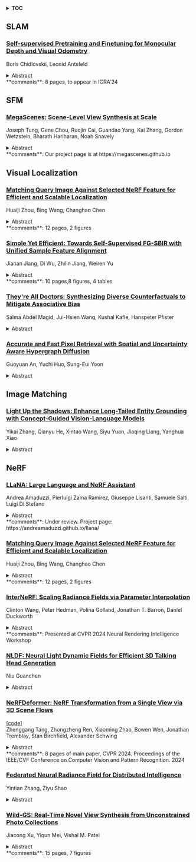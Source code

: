 <details>
  <summary><b>TOC</b></summary>
  <ol>
    <li><a href=#slam>SLAM</a></li>
      <ul>
        <li><a href=#Self-supervised-Pretraining-and-Finetuning-for-Monocular-Depth-and-Visual-Odometry>Self-supervised Pretraining and Finetuning for Monocular Depth and Visual Odometry</a></li>
      </ul>
    </li>
    <li><a href=#sfm>SFM</a></li>
      <ul>
        <li><a href=#MegaScenes:-Scene-Level-View-Synthesis-at-Scale>MegaScenes: Scene-Level View Synthesis at Scale</a></li>
      </ul>
    </li>
    <li><a href=#visual-localization>Visual Localization</a></li>
      <ul>
        <li><a href=#Matching-Query-Image-Against-Selected-NeRF-Feature-for-Efficient-and-Scalable-Localization>Matching Query Image Against Selected NeRF Feature for Efficient and Scalable Localization</a></li>
        <li><a href=#Simple-Yet-Efficient:-Towards-Self-Supervised-FG-SBIR-with-Unified-Sample-Feature-Alignment>Simple Yet Efficient: Towards Self-Supervised FG-SBIR with Unified Sample Feature Alignment</a></li>
        <li><a href=#They're-All-Doctors:-Synthesizing-Diverse-Counterfactuals-to-Mitigate-Associative-Bias>They're All Doctors: Synthesizing Diverse Counterfactuals to Mitigate Associative Bias</a></li>
        <li><a href=#Accurate-and-Fast-Pixel-Retrieval-with-Spatial-and-Uncertainty-Aware-Hypergraph-Diffusion>Accurate and Fast Pixel Retrieval with Spatial and Uncertainty Aware Hypergraph Diffusion</a></li>
      </ul>
    </li>
    <li><a href=#image-matching>Image Matching</a></li>
      <ul>
        <li><a href=#Light-Up-the-Shadows:-Enhance-Long-Tailed-Entity-Grounding-with-Concept-Guided-Vision-Language-Models>Light Up the Shadows: Enhance Long-Tailed Entity Grounding with Concept-Guided Vision-Language Models</a></li>
      </ul>
    </li>
    <li><a href=#nerf>NeRF</a></li>
      <ul>
        <li><a href=#LLaNA:-Large-Language-and-NeRF-Assistant>LLaNA: Large Language and NeRF Assistant</a></li>
        <li><a href=#Matching-Query-Image-Against-Selected-NeRF-Feature-for-Efficient-and-Scalable-Localization>Matching Query Image Against Selected NeRF Feature for Efficient and Scalable Localization</a></li>
        <li><a href=#InterNeRF:-Scaling-Radiance-Fields-via-Parameter-Interpolation>InterNeRF: Scaling Radiance Fields via Parameter Interpolation</a></li>
        <li><a href=#NLDF:-Neural-Light-Dynamic-Fields-for-Efficient-3D-Talking-Head-Generation>NLDF: Neural Light Dynamic Fields for Efficient 3D Talking Head Generation</a></li>
        <li><a href=#NeRFDeformer:-NeRF-Transformation-from-a-Single-View-via-3D-Scene-Flows>NeRFDeformer: NeRF Transformation from a Single View via 3D Scene Flows</a></li>
        <li><a href=#Federated-Neural-Radiance-Field-for-Distributed-Intelligence>Federated Neural Radiance Field for Distributed Intelligence</a></li>
        <li><a href=#Wild-GS:-Real-Time-Novel-View-Synthesis-from-Unconstrained-Photo-Collections>Wild-GS: Real-Time Novel View Synthesis from Unconstrained Photo Collections</a></li>
      </ul>
    </li>
  </ol>
</details>

## SLAM  

### [Self-supervised Pretraining and Finetuning for Monocular Depth and Visual Odometry](http://arxiv.org/abs/2406.11019)  
Boris Chidlovskii, Leonid Antsfeld  
<details>  
  <summary>Abstract</summary>  
  <ol>  
    For the task of simultaneous monocular depth and visual odometry estimation, we propose learning self-supervised transformer-based models in two steps. Our first step consists in a generic pretraining to learn 3D geometry, using cross-view completion objective (CroCo), followed by self-supervised finetuning on non-annotated videos. We show that our self-supervised models can reach state-of-the-art performance 'without bells and whistles' using standard components such as visual transformers, dense prediction transformers and adapters. We demonstrate the effectiveness of our proposed method by running evaluations on six benchmark datasets, both static and dynamic, indoor and outdoor, with synthetic and real images. For all datasets, our method outperforms state-of-the-art methods, in particular for depth prediction task.  
  </ol>  
</details>  
**comments**: 8 pages, to appear in ICRA'24  
  
  



## SFM  

### [MegaScenes: Scene-Level View Synthesis at Scale](http://arxiv.org/abs/2406.11819)  
Joseph Tung, Gene Chou, Ruojin Cai, Guandao Yang, Kai Zhang, Gordon Wetzstein, Bharath Hariharan, Noah Snavely  
<details>  
  <summary>Abstract</summary>  
  <ol>  
    Scene-level novel view synthesis (NVS) is fundamental to many vision and graphics applications. Recently, pose-conditioned diffusion models have led to significant progress by extracting 3D information from 2D foundation models, but these methods are limited by the lack of scene-level training data. Common dataset choices either consist of isolated objects (Objaverse), or of object-centric scenes with limited pose distributions (DTU, CO3D). In this paper, we create a large-scale scene-level dataset from Internet photo collections, called MegaScenes, which contains over 100K structure from motion (SfM) reconstructions from around the world. Internet photos represent a scalable data source but come with challenges such as lighting and transient objects. We address these issues to further create a subset suitable for the task of NVS. Additionally, we analyze failure cases of state-of-the-art NVS methods and significantly improve generation consistency. Through extensive experiments, we validate the effectiveness of both our dataset and method on generating in-the-wild scenes. For details on the dataset and code, see our project page at https://megascenes.github.io .  
  </ol>  
</details>  
**comments**: Our project page is at https://megascenes.github.io  
  
  



## Visual Localization  

### [Matching Query Image Against Selected NeRF Feature for Efficient and Scalable Localization](http://arxiv.org/abs/2406.11766)  
Huaiji Zhou, Bing Wang, Changhao Chen  
<details>  
  <summary>Abstract</summary>  
  <ol>  
    Neural implicit representations such as NeRF have revolutionized 3D scene representation with photo-realistic quality. However, existing methods for visual localization within NeRF representations suffer from inefficiency and scalability issues, particularly in large-scale environments. This work proposes MatLoc-NeRF, a novel matching-based localization framework using selected NeRF features. It addresses efficiency by employing a learnable feature selection mechanism that identifies informative NeRF features for matching with query images. This eliminates the need for all NeRF features or additional descriptors, leading to faster and more accurate pose estimation. To tackle large-scale scenes, MatLoc-NeRF utilizes a pose-aware scene partitioning strategy. It ensures that only the most relevant NeRF sub-block generates key features for a specific pose. Additionally, scene segmentation and a place predictor provide fast coarse initial pose estimation. Evaluations on public large-scale datasets demonstrate that MatLoc-NeRF achieves superior efficiency and accuracy compared to existing NeRF-based localization methods.  
  </ol>  
</details>  
**comments**: 12 pages, 2 figures  
  
### [Simple Yet Efficient: Towards Self-Supervised FG-SBIR with Unified Sample Feature Alignment](http://arxiv.org/abs/2406.11551)  
Jianan Jiang, Di Wu, Zhilin Jiang, Weiren Yu  
<details>  
  <summary>Abstract</summary>  
  <ol>  
    Fine-Grained Sketch-Based Image Retrieval (FG-SBIR) aims to minimize the distance between sketches and corresponding images in the embedding space. However, scalability is hindered by the growing complexity of solutions, mainly due to the abstract nature of fine-grained sketches. In this paper, we propose a simple yet efficient approach to narrow the gap between the two modes. It mainly facilitates unified mutual information sharing both intra- and inter-samples, rather than treating them as a single feature alignment problem between modalities. Specifically, our approach includes: (i) Employing dual weight-sharing networks to optimize alignment within sketch and image domain, which also effectively mitigates model learning saturation issues. (ii) Introducing an objective optimization function based on contrastive loss to enhance the model's ability to align features intra- and inter-samples. (iii) Presenting a learnable TRSM combined of self-attention and cross-attention to promote feature representations among tokens, further enhancing sample alignment in the embedding space. Our framework achieves excellent results on CNN- and ViT-based backbones. Extensive experiments demonstrate its superiority over existing methods. We also introduce Cloths-V1, the first professional fashion sketches and images dataset, utilized to validate our method and will be beneficial for other applications.  
  </ol>  
</details>  
**comments**: 10 pages,8 figures, 4 tables  
  
### [They're All Doctors: Synthesizing Diverse Counterfactuals to Mitigate Associative Bias](http://arxiv.org/abs/2406.11331)  
Salma Abdel Magid, Jui-Hsien Wang, Kushal Kafle, Hanspeter Pfister  
<details>  
  <summary>Abstract</summary>  
  <ol>  
    Vision Language Models (VLMs) such as CLIP are powerful models; however they can exhibit unwanted biases, making them less safe when deployed directly in applications such as text-to-image, text-to-video retrievals, reverse search, or classification tasks. In this work, we propose a novel framework to generate synthetic counterfactual images to create a diverse and balanced dataset that can be used to fine-tune CLIP. Given a set of diverse synthetic base images from text-to-image models, we leverage off-the-shelf segmentation and inpainting models to place humans with diverse visual appearances in context. We show that CLIP trained on such datasets learns to disentangle the human appearance from the context of an image, i.e., what makes a doctor is not correlated to the person's visual appearance, like skin color or body type, but to the context, such as background, the attire they are wearing, or the objects they are holding. We demonstrate that our fine-tuned CLIP model, $CF_\alpha$ , improves key fairness metrics such as MaxSkew, MinSkew, and NDKL by 40-66\% for image retrieval tasks, while still achieving similar levels of performance in downstream tasks. We show that, by design, our model retains maximal compatibility with the original CLIP models, and can be easily controlled to support different accuracy versus fairness trade-offs in a plug-n-play fashion.  
  </ol>  
</details>  
  
### [Accurate and Fast Pixel Retrieval with Spatial and Uncertainty Aware Hypergraph Diffusion](http://arxiv.org/abs/2406.11242)  
Guoyuan An, Yuchi Huo, Sung-Eui Yoon  
<details>  
  <summary>Abstract</summary>  
  <ol>  
    This paper presents a novel method designed to enhance the efficiency and accuracy of both image retrieval and pixel retrieval. Traditional diffusion methods struggle to propagate spatial information effectively in conventional graphs due to their reliance on scalar edge weights. To overcome this limitation, we introduce a hypergraph-based framework, uniquely capable of efficiently propagating spatial information using local features during query time, thereby accurately retrieving and localizing objects within a database.   Additionally, we innovatively utilize the structural information of the image graph through a technique we term "community selection". This approach allows for the assessment of the initial search result's uncertainty and facilitates an optimal balance between accuracy and speed. This is particularly crucial in real-world applications where such trade-offs are often necessary.   Our experimental results, conducted on the (P)ROxford and (P)RParis datasets, demonstrate the significant superiority of our method over existing diffusion techniques. We achieve state-of-the-art (SOTA) accuracy in both image-level and pixel-level retrieval, while also maintaining impressive processing speed. This dual achievement underscores the effectiveness of our hypergraph-based framework and community selection technique, marking a notable advancement in the field of content-based image retrieval.  
  </ol>  
</details>  
  
  



## Image Matching  

### [Light Up the Shadows: Enhance Long-Tailed Entity Grounding with Concept-Guided Vision-Language Models](http://arxiv.org/abs/2406.10902)  
Yikai Zhang, Qianyu He, Xintao Wang, Siyu Yuan, Jiaqing Liang, Yanghua Xiao  
<details>  
  <summary>Abstract</summary>  
  <ol>  
    Multi-Modal Knowledge Graphs (MMKGs) have proven valuable for various downstream tasks. However, scaling them up is challenging because building large-scale MMKGs often introduces mismatched images (i.e., noise). Most entities in KGs belong to the long tail, meaning there are few images of them available online. This scarcity makes it difficult to determine whether a found image matches the entity. To address this, we draw on the Triangle of Reference Theory and suggest enhancing vision-language models with concept guidance. Specifically, we introduce COG, a two-stage framework with COncept-Guided vision-language models. The framework comprises a Concept Integration module, which effectively identifies image-text pairs of long-tailed entities, and an Evidence Fusion module, which offers explainability and enables human verification. To demonstrate the effectiveness of COG, we create a dataset of 25k image-text pairs of long-tailed entities. Our comprehensive experiments show that COG not only improves the accuracy of recognizing long-tailed image-text pairs compared to baselines but also offers flexibility and explainability.  
  </ol>  
</details>  
  
  



## NeRF  

### [LLaNA: Large Language and NeRF Assistant](http://arxiv.org/abs/2406.11840)  
Andrea Amaduzzi, Pierluigi Zama Ramirez, Giuseppe Lisanti, Samuele Salti, Luigi Di Stefano  
<details>  
  <summary>Abstract</summary>  
  <ol>  
    Multimodal Large Language Models (MLLMs) have demonstrated an excellent understanding of images and 3D data. However, both modalities have shortcomings in holistically capturing the appearance and geometry of objects. Meanwhile, Neural Radiance Fields (NeRFs), which encode information within the weights of a simple Multi-Layer Perceptron (MLP), have emerged as an increasingly widespread modality that simultaneously encodes the geometry and photorealistic appearance of objects. This paper investigates the feasibility and effectiveness of ingesting NeRF into MLLM. We create LLaNA, the first general-purpose NeRF-language assistant capable of performing new tasks such as NeRF captioning and Q\&A. Notably, our method directly processes the weights of the NeRF's MLP to extract information about the represented objects without the need to render images or materialize 3D data structures. Moreover, we build a dataset of NeRFs with text annotations for various NeRF-language tasks with no human intervention. Based on this dataset, we develop a benchmark to evaluate the NeRF understanding capability of our method. Results show that processing NeRF weights performs favourably against extracting 2D or 3D representations from NeRFs.  
  </ol>  
</details>  
**comments**: Under review. Project page: https://andreamaduzzi.github.io/llana/  
  
### [Matching Query Image Against Selected NeRF Feature for Efficient and Scalable Localization](http://arxiv.org/abs/2406.11766)  
Huaiji Zhou, Bing Wang, Changhao Chen  
<details>  
  <summary>Abstract</summary>  
  <ol>  
    Neural implicit representations such as NeRF have revolutionized 3D scene representation with photo-realistic quality. However, existing methods for visual localization within NeRF representations suffer from inefficiency and scalability issues, particularly in large-scale environments. This work proposes MatLoc-NeRF, a novel matching-based localization framework using selected NeRF features. It addresses efficiency by employing a learnable feature selection mechanism that identifies informative NeRF features for matching with query images. This eliminates the need for all NeRF features or additional descriptors, leading to faster and more accurate pose estimation. To tackle large-scale scenes, MatLoc-NeRF utilizes a pose-aware scene partitioning strategy. It ensures that only the most relevant NeRF sub-block generates key features for a specific pose. Additionally, scene segmentation and a place predictor provide fast coarse initial pose estimation. Evaluations on public large-scale datasets demonstrate that MatLoc-NeRF achieves superior efficiency and accuracy compared to existing NeRF-based localization methods.  
  </ol>  
</details>  
**comments**: 12 pages, 2 figures  
  
### [InterNeRF: Scaling Radiance Fields via Parameter Interpolation](http://arxiv.org/abs/2406.11737)  
Clinton Wang, Peter Hedman, Polina Golland, Jonathan T. Barron, Daniel Duckworth  
<details>  
  <summary>Abstract</summary>  
  <ol>  
    Neural Radiance Fields (NeRFs) have unmatched fidelity on large, real-world scenes. A common approach for scaling NeRFs is to partition the scene into regions, each of which is assigned its own parameters. When implemented naively, such an approach is limited by poor test-time scaling and inconsistent appearance and geometry. We instead propose InterNeRF, a novel architecture for rendering a target view using a subset of the model's parameters. Our approach enables out-of-core training and rendering, increasing total model capacity with only a modest increase to training time. We demonstrate significant improvements in multi-room scenes while remaining competitive on standard benchmarks.  
  </ol>  
</details>  
**comments**: Presented at CVPR 2024 Neural Rendering Intelligence Workshop  
  
### [NLDF: Neural Light Dynamic Fields for Efficient 3D Talking Head Generation](http://arxiv.org/abs/2406.11259)  
Niu Guanchen  
<details>  
  <summary>Abstract</summary>  
  <ol>  
    Talking head generation based on the neural radiation fields model has shown promising visual effects. However, the slow rendering speed of NeRF seriously limits its application, due to the burdensome calculation process over hundreds of sampled points to synthesize one pixel. In this work, a novel Neural Light Dynamic Fields model is proposed aiming to achieve generating high quality 3D talking face with significant speedup. The NLDF represents light fields based on light segments, and a deep network is used to learn the entire light beam's information at once. In learning the knowledge distillation is applied and the NeRF based synthesized result is used to guide the correct coloration of light segments in NLDF. Furthermore, a novel active pool training strategy is proposed to focus on high frequency movements, particularly on the speaker mouth and eyebrows. The propose method effectively represents the facial light dynamics in 3D talking video generation, and it achieves approximately 30 times faster speed compared to state of the art NeRF based method, with comparable generation visual quality.  
  </ol>  
</details>  
  
### [NeRFDeformer: NeRF Transformation from a Single View via 3D Scene Flows](http://arxiv.org/abs/2406.10543)  
[[code](https://github.com/nerfdeformer/nerfdeformer)]  
Zhenggang Tang, Zhongzheng Ren, Xiaoming Zhao, Bowen Wen, Jonathan Tremblay, Stan Birchfield, Alexander Schwing  
<details>  
  <summary>Abstract</summary>  
  <ol>  
    We present a method for automatically modifying a NeRF representation based on a single observation of a non-rigid transformed version of the original scene. Our method defines the transformation as a 3D flow, specifically as a weighted linear blending of rigid transformations of 3D anchor points that are defined on the surface of the scene. In order to identify anchor points, we introduce a novel correspondence algorithm that first matches RGB-based pairs, then leverages multi-view information and 3D reprojection to robustly filter false positives in two steps. We also introduce a new dataset for exploring the problem of modifying a NeRF scene through a single observation. Our dataset ( https://github.com/nerfdeformer/nerfdeformer ) contains 113 synthetic scenes leveraging 47 3D assets. We show that our proposed method outperforms NeRF editing methods as well as diffusion-based methods, and we also explore different methods for filtering correspondences.  
  </ol>  
</details>  
**comments**: 8 pages of main paper, CVPR 2024. Proceedings of the IEEE/CVF
  Conference on Computer Vision and Pattern Recognition. 2024  
  
### [Federated Neural Radiance Field for Distributed Intelligence](http://arxiv.org/abs/2406.10474)  
Yintian Zhang, Ziyu Shao  
<details>  
  <summary>Abstract</summary>  
  <ol>  
    Novel view synthesis (NVS) is an important technology for many AR and VR applications. The recently proposed Neural Radiance Field (NeRF) approach has demonstrated superior performance on NVS tasks, and has been applied to other related fields. However, certain application scenarios with distributed data storage may pose challenges on acquiring training images for the NeRF approach, due to strict regulations and privacy concerns. In order to overcome this challenge, we focus on FedNeRF, a federated learning (FL) based NeRF approach that utilizes images available at different data owners while preserving data privacy.   In this paper, we first construct a resource-rich and functionally diverse federated learning testbed. Then, we deploy FedNeRF algorithm in such a practical FL system, and conduct FedNeRF experiments with partial client selection. It is expected that the studies of the FedNeRF approach presented in this paper will be helpful to facilitate future applications of NeRF approach in distributed data storage scenarios.  
  </ol>  
</details>  
  
### [Wild-GS: Real-Time Novel View Synthesis from Unconstrained Photo Collections](http://arxiv.org/abs/2406.10373)  
Jiacong Xu, Yiqun Mei, Vishal M. Patel  
<details>  
  <summary>Abstract</summary>  
  <ol>  
    Photographs captured in unstructured tourist environments frequently exhibit variable appearances and transient occlusions, challenging accurate scene reconstruction and inducing artifacts in novel view synthesis. Although prior approaches have integrated the Neural Radiance Field (NeRF) with additional learnable modules to handle the dynamic appearances and eliminate transient objects, their extensive training demands and slow rendering speeds limit practical deployments. Recently, 3D Gaussian Splatting (3DGS) has emerged as a promising alternative to NeRF, offering superior training and inference efficiency along with better rendering quality. This paper presents Wild-GS, an innovative adaptation of 3DGS optimized for unconstrained photo collections while preserving its efficiency benefits. Wild-GS determines the appearance of each 3D Gaussian by their inherent material attributes, global illumination and camera properties per image, and point-level local variance of reflectance. Unlike previous methods that model reference features in image space, Wild-GS explicitly aligns the pixel appearance features to the corresponding local Gaussians by sampling the triplane extracted from the reference image. This novel design effectively transfers the high-frequency detailed appearance of the reference view to 3D space and significantly expedites the training process. Furthermore, 2D visibility maps and depth regularization are leveraged to mitigate the transient effects and constrain the geometry, respectively. Extensive experiments demonstrate that Wild-GS achieves state-of-the-art rendering performance and the highest efficiency in both training and inference among all the existing techniques.  
  </ol>  
</details>  
**comments**: 15 pages, 7 figures  
  
  



